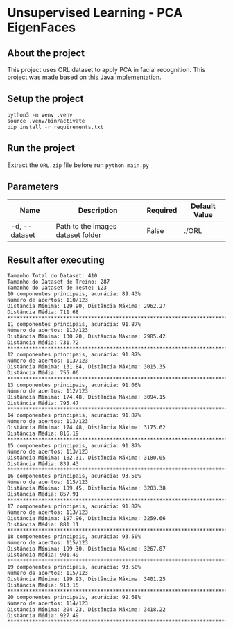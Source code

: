# Unsupervised Learning - PCA EigenFaces

## About the project

This project uses ORL dataset to apply PCA in facial recognition. This project was made based on [this Java implementation][project-base].

[project-base]: https://github.com/lobokoch/unsupervised-learning

## Setup the project

```
python3 -m venv .venv
source .venv/bin/activate
pip install -r requirements.txt
```

## Run the project

Extract the `ORL.zip` file before run `python main.py`

## Parameters

| Name          | Description                       | Required | Default Value |
|---------------|-----------------------------------|----------|---------------|
| -d, --dataset | Path to the images dataset folder | False    | ./ORL         |

## Result after executing

```
Tamanho Total do Dataset: 410
Tamanho do Dataset de Treino: 287
Tamanho do Dataset de Teste: 123
10 componentes principais, acurácia: 89.43%
Número de acertos: 110/123
Distância Mínima: 129.90, Distância Máxima: 2962.27
Distância Média: 711.68
********************************************************************************
11 componentes principais, acurácia: 91.87%
Número de acertos: 113/123
Distância Mínima: 130.20, Distância Máxima: 2985.42
Distância Média: 731.72
********************************************************************************
12 componentes principais, acurácia: 91.87%
Número de acertos: 113/123
Distância Mínima: 131.84, Distância Máxima: 3015.35
Distância Média: 755.06
********************************************************************************
13 componentes principais, acurácia: 91.06%
Número de acertos: 112/123
Distância Mínima: 174.48, Distância Máxima: 3094.15
Distância Média: 795.47
********************************************************************************
14 componentes principais, acurácia: 91.87%
Número de acertos: 113/123
Distância Mínima: 174.48, Distância Máxima: 3175.62
Distância Média: 816.19
********************************************************************************
15 componentes principais, acurácia: 91.87%
Número de acertos: 113/123
Distância Mínima: 182.31, Distância Máxima: 3180.05
Distância Média: 839.43
********************************************************************************
16 componentes principais, acurácia: 93.50%
Número de acertos: 115/123
Distância Mínima: 189.45, Distância Máxima: 3203.38
Distância Média: 857.91
********************************************************************************
17 componentes principais, acurácia: 91.87%
Número de acertos: 113/123
Distância Mínima: 197.96, Distância Máxima: 3259.66
Distância Média: 881.11
********************************************************************************
18 componentes principais, acurácia: 93.50%
Número de acertos: 115/123
Distância Mínima: 199.30, Distância Máxima: 3267.87
Distância Média: 901.49
********************************************************************************
19 componentes principais, acurácia: 93.50%
Número de acertos: 115/123
Distância Mínima: 199.93, Distância Máxima: 3401.25
Distância Média: 913.15
********************************************************************************
20 componentes principais, acurácia: 92.68%
Número de acertos: 114/123
Distância Mínima: 204.23, Distância Máxima: 3418.22
Distância Média: 927.49
********************************************************************************
```
